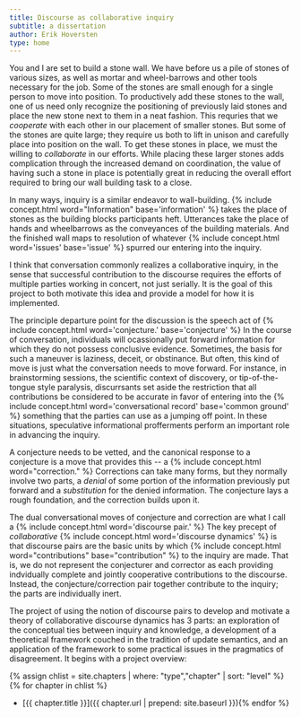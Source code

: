 ```yaml
---
title: Discourse as collaborative inquiry
subtitle: a dissertation
author: Erik Hoversten
type: home
---
```


You and I are set to build a stone wall. We have before us a pile of stones of various sizes, as well as mortar and wheel-barrows and other tools necessary for the job. Some of the stones are small enough for a single person to move into position. To productively add these stones to the wall, one of us need only recognize the positioning of previously laid stones and place the new stone next to them in a neat fashion. This requries that we *cooperate* with each other in our placement of smaller stones. But some of the stones are quite large; they require us both to lift in unison and carefully place into position on the wall. To get these stones in place, we must the willing to *collaborate* in our efforts. While placing these larger stones adds complication through the increased demand on coordination, the value of having such a stone in place is potentially great in reducing the overall effort required to bring our wall building task to a close.

In many ways, inquiry is a similar endeavor to wall-building. {% include concept.html word="Information" base='information' %} takes the place of stones as the building blocks participants heft. Utterances take the place of hands and wheelbarrows as the conveyances of the building materials. And the finished wall maps to resolution of whatever {% include concept.html word='issues' base='issue' %} spurred our entering into the inquiry.

I think that conversation commonly realizes a collaborative inquiry, in the sense that successful contribution to the discourse requires the efforts of multiple parties working in concert, not just serially. It is the goal of this project to both motivate this idea and provide a model for how it is implemented. 

The principle departure point for the discussion is the speech act of {% include concept.html word='conjecture.' base='conjecture' %} In the course of conversation, individuals will ocassionally put forward information for which they do not possess conclusive evidence. Sometimes, the basis for such a maneuver is laziness, deceit, or obstinance. But often, this kind of move is just what the conversation needs to move forward. For instance, in brainstorming sessions, the scientific context of discovery, or tip-of-the-tongue style paralysis, discurrsants set aside the restriction that all contributions be considered to be accurate in favor of entering into the {% include concept.html word='conversational record' base='common ground' %} something that the parties can use as a jumping off point. In these situations, speculative informational profferments perform an important role in advancing the inquiry. 

A conjecture needs to be vetted, and the canonical response to a conjecture is a move that provides this -- a {% include concept.html word="correction." %} Corrections can take many forms, but they normally involve two parts, a *denial* of some portion of the information previously put forward and a *substitution* for the denied information. The conjecture lays a rough foundation, and the correction builds upon it.

The dual conversational moves of conjecture and correction are what I call a {% include concept.html word='discourse pair.' %} The key precept of *collaborative* {% include concept.html word='discourse dynamics' %} is that discourse pairs are the basic units by which {% include concept.html word="contributions" base="contribution" %} to the inquiry are made. That is, we do not represent the conjecturer and corrector as each providing indvidually complete and jointly cooperative contributions to the discourse. Instead, the conjecture/correction pair together contribute to the inquiry; the parts are individually inert.

The project of using the notion of discourse pairs to develop and motivate a theory of collaborative discourse dynamics has 3 parts: an exploration of the conceptual ties between inquiry and knowledge, a development of a theoretical framework couched in the tradition of update semantics, and an application of the framework to some practical issues in the pragmatics of disagreement. It begins with a project overview: 

{% assign chlist = site.chapters | where: "type","chapter" | sort: "level" %}
{% for chapter in chlist %}
+ [{{ chapter.title }}]({{ chapter.url | prepend: site.baseurl }}){% endfor %}
